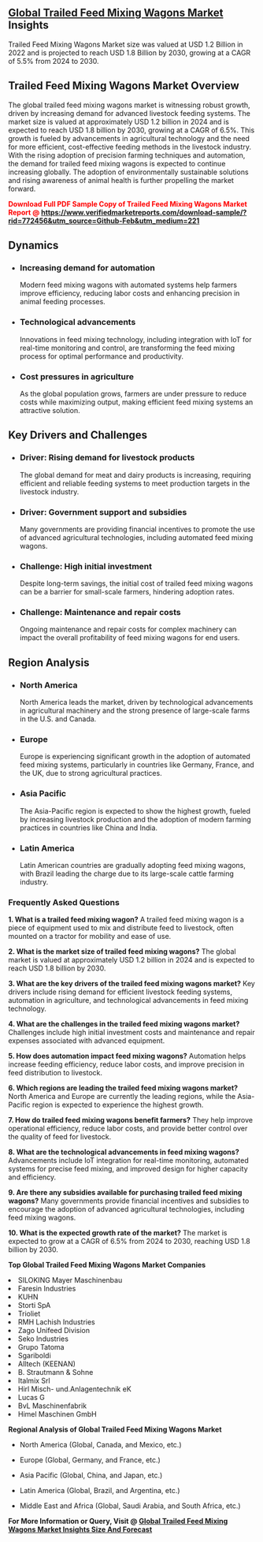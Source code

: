 <h2><a href="https://www.verifiedmarketreports.com/download-sample/?rid=772456&amp;utm_source=Github&amp;utm_medium=221" target="_blank">Global Trailed Feed Mixing Wagons Market</a> Insights</h2><p>Trailed Feed Mixing Wagons Market size was valued at USD 1.2 Billion in 2022 and is projected to reach USD 1.8 Billion by 2030, growing at a CAGR of 5.5% from 2024 to 2030.</p><p> <h2>Trailed Feed Mixing Wagons Market Overview</h2> <p>The global trailed feed mixing wagons market is witnessing robust growth, driven by increasing demand for advanced livestock feeding systems. The market size is valued at approximately USD 1.2 billion in 2024 and is expected to reach USD 1.8 billion by 2030, growing at a CAGR of 6.5%. This growth is fueled by advancements in agricultural technology and the need for more efficient, cost-effective feeding methods in the livestock industry. With the rising adoption of precision farming techniques and automation, the demand for trailed feed mixing wagons is expected to continue increasing globally. The adoption of environmentally sustainable solutions and rising awareness of animal health is further propelling the market forward.</p> <p><strong><p><span class=""><span style="color: #ff0000;"><strong>Download Full PDF Sample Copy of Trailed Feed Mixing Wagons Market Report</strong> @ </span><a href="https://www.verifiedmarketreports.com/download-sample/?rid=772456&amp;utm_source=Github-Feb&amp;utm_medium=221" target="_blank">https://www.verifiedmarketreports.com/download-sample/?rid=772456&amp;utm_source=Github-Feb&amp;utm_medium=221</a></span></p></strong></p> <h2>Dynamics</h2> <ul> <li><h3>Increasing demand for automation</h3> Modern feed mixing wagons with automated systems help farmers improve efficiency, reducing labor costs and enhancing precision in animal feeding processes.</li> <li><h3>Technological advancements</h3> Innovations in feed mixing technology, including integration with IoT for real-time monitoring and control, are transforming the feed mixing process for optimal performance and productivity.</li> <li><h3>Cost pressures in agriculture</h3> As the global population grows, farmers are under pressure to reduce costs while maximizing output, making efficient feed mixing systems an attractive solution.</li> </ul> <h2>Key Drivers and Challenges</h2> <ul> <li><h3>Driver: Rising demand for livestock products</h3> The global demand for meat and dairy products is increasing, requiring efficient and reliable feeding systems to meet production targets in the livestock industry.</li> <li><h3>Driver: Government support and subsidies</h3> Many governments are providing financial incentives to promote the use of advanced agricultural technologies, including automated feed mixing wagons.</li> <li><h3>Challenge: High initial investment</h3> Despite long-term savings, the initial cost of trailed feed mixing wagons can be a barrier for small-scale farmers, hindering adoption rates.</li> <li><h3>Challenge: Maintenance and repair costs</h3> Ongoing maintenance and repair costs for complex machinery can impact the overall profitability of feed mixing wagons for end users.</li> </ul> <h2>Region Analysis</h2> <ul> <li><h3>North America</h3> North America leads the market, driven by technological advancements in agricultural machinery and the strong presence of large-scale farms in the U.S. and Canada.</li> <li><h3>Europe</h3> Europe is experiencing significant growth in the adoption of automated feed mixing systems, particularly in countries like Germany, France, and the UK, due to strong agricultural practices.</li> <li><h3>Asia Pacific</h3> The Asia-Pacific region is expected to show the highest growth, fueled by increasing livestock production and the adoption of modern farming practices in countries like China and India.</li> <li><h3>Latin America</h3> Latin American countries are gradually adopting feed mixing wagons, with Brazil leading the charge due to its large-scale cattle farming industry.</li> </ul> <h3>Frequently Asked Questions</h3> <p><strong>1. What is a trailed feed mixing wagon?</strong> A trailed feed mixing wagon is a piece of equipment used to mix and distribute feed to livestock, often mounted on a tractor for mobility and ease of use.</p> <p><strong>2. What is the market size of trailed feed mixing wagons?</strong> The global market is valued at approximately USD 1.2 billion in 2024 and is expected to reach USD 1.8 billion by 2030.</p> <p><strong>3. What are the key drivers of the trailed feed mixing wagons market?</strong> Key drivers include rising demand for efficient livestock feeding systems, automation in agriculture, and technological advancements in feed mixing technology.</p> <p><strong>4. What are the challenges in the trailed feed mixing wagons market?</strong> Challenges include high initial investment costs and maintenance and repair expenses associated with advanced equipment.</p> <p><strong>5. How does automation impact feed mixing wagons?</strong> Automation helps increase feeding efficiency, reduce labor costs, and improve precision in feed distribution to livestock.</p> <p><strong>6. Which regions are leading the trailed feed mixing wagons market?</strong> North America and Europe are currently the leading regions, while the Asia-Pacific region is expected to experience the highest growth.</p> <p><strong>7. How do trailed feed mixing wagons benefit farmers?</strong> They help improve operational efficiency, reduce labor costs, and provide better control over the quality of feed for livestock.</p> <p><strong>8. What are the technological advancements in feed mixing wagons?</strong> Advancements include IoT integration for real-time monitoring, automated systems for precise feed mixing, and improved design for higher capacity and efficiency.</p> <p><strong>9. Are there any subsidies available for purchasing trailed feed mixing wagons?</strong> Many governments provide financial incentives and subsidies to encourage the adoption of advanced agricultural technologies, including feed mixing wagons.</p> <p><strong>10. What is the expected growth rate of the market?</strong> The market is expected to grow at a CAGR of 6.5% from 2024 to 2030, reaching USD 1.8 billion by 2030.</p> </p><p><strong>Top Global Trailed Feed Mixing Wagons Market Companies</strong></p><div data-test-id=""><p><li>SILOKING Mayer Maschinenbau</li><li> Faresin Industries</li><li> KUHN</li><li> Storti SpA</li><li> Trioliet</li><li> RMH Lachish Industries</li><li> Zago Unifeed Division</li><li> Seko Industries</li><li> Grupo Tatoma</li><li> Sgariboldi</li><li> Alltech (KEENAN)</li><li> B. Strautmann & Sohne</li><li> Italmix Srl</li><li> Hirl Misch- und.Anlagentechnik eK</li><li> Lucas G</li><li> BvL Maschinenfabrik</li><li> Himel Maschinen GmbH</li></p><div><strong>Regional Analysis of&nbsp;Global Trailed Feed Mixing Wagons Market</strong></div><ul><li dir="ltr"><p dir="ltr">North America&nbsp;(Global, Canada, and Mexico, etc.)</p></li><li dir="ltr"><p dir="ltr">Europe (Global, Germany, and France, etc.)</p></li><li dir="ltr"><p dir="ltr">Asia Pacific&nbsp;(Global, China, and Japan, etc.)</p></li><li dir="ltr"><p dir="ltr">Latin America&nbsp;(Global, Brazil, and Argentina, etc.)</p></li><li dir="ltr">Middle East and Africa&nbsp;(Global, Saudi Arabia, and South Africa, etc.)</li></ul><p><strong>For More Information or Query, Visit @&nbsp;</strong><strong><a href="https://www.verifiedmarketreports.com/product/trailed-feed-mixing-wagons-market/?utm_source=Github&amp;utm_medium=221" target="_blank">Global Trailed Feed Mixing Wagons Market Insights Size And Forecast</a></strong></p></div>
